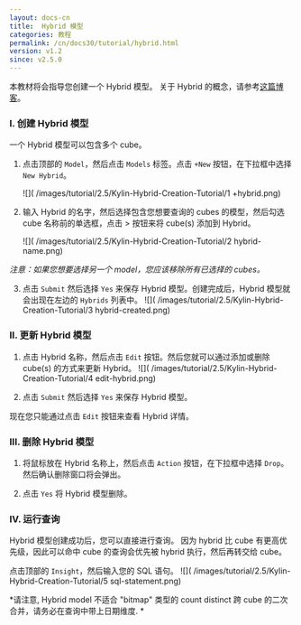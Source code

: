 ```yaml
---
layout: docs-cn
title:  Hybrid 模型
categories: 教程
permalink: /cn/docs30/tutorial/hybrid.html
version: v1.2
since: v2.5.0
---
```


本教材将会指导您创建一个 Hybrid 模型。 关于 Hybrid 的概念，请参考[这篇博客](http://kylin.apache.org/blog/2015/09/25/hybrid-model/)。

### I. 创建 Hybrid 模型
一个 Hybrid 模型可以包含多个 cube。

1. 点击顶部的 `Model`，然后点击 `Models` 标签。点击 `+New` 按钮，在下拉框中选择 `New Hybrid`。

    ![]( /images/tutorial/2.5/Kylin-Hybrid-Creation-Tutorial/1 +hybrid.png)

2. 输入 Hybrid 的名字，然后选择包含您想要查询的 cubes 的模型，然后勾选 cube 名称前的单选框，点击 > 按钮来将 cube(s) 添加到 Hybrid。

    ![]( /images/tutorial/2.5/Kylin-Hybrid-Creation-Tutorial/2 hybrid-name.png)
    
*注意：如果您想要选择另一个 model，您应该移除所有已选择的 cubes。* 

3. 点击 `Submit` 然后选择 `Yes` 来保存 Hybrid 模型。创建完成后，Hybrid 模型就会出现在左边的 `Hybrids` 列表中。
    ![]( /images/tutorial/2.5/Kylin-Hybrid-Creation-Tutorial/3 hybrid-created.png)

### II. 更新 Hybrid 模型
1. 点击 Hybrid 名称，然后点击 `Edit` 按钮。然后您就可以通过添加或删除 cube(s) 的方式来更新 Hybrid。 
    ![]( /images/tutorial/2.5/Kylin-Hybrid-Creation-Tutorial/4 edit-hybrid.png)

2. 点击 `Submit` 然后选择 `Yes` 来保存 Hybrid 模型。

现在您只能通过点击 `Edit` 按钮来查看 Hybrid 详情。

### III. 删除 Hybrid 模型
1. 将鼠标放在 Hybrid 名称上，然后点击 `Action` 按钮，在下拉框中选择 `Drop`。然后确认删除窗口将会弹出。 

2. 点击 `Yes` 将 Hybrid 模型删除。 

### IV. 运行查询
Hybrid 模型创建成功后，您可以直接进行查询。 因为 hybrid 比 cube 有更高优先级，因此可以命中 cube 的查询会优先被 hybrid 执行，然后再转交给 cube。

点击顶部的 `Insight`，然后输入您的 SQL 语句。
    ![]( /images/tutorial/2.5/Kylin-Hybrid-Creation-Tutorial/5 sql-statement.png)

*请注意, Hybrid model 不适合 "bitmap" 类型的 count distinct 跨 cube 的二次合并，请务必在查询中带上日期维度. *